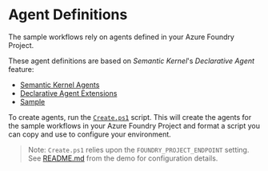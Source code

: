# Agent Definitions

The sample workflows rely on agents defined in your Azure Foundry Project.

These agent definitions are based on _Semantic Kernel_'s _Declarative Agent_ feature:

- [Semantic Kernel Agents](https://github.com/microsoft/semantic-kernel/tree/main/dotnet/src/Agents)
- [Declarative Agent Extensions](https://github.com/microsoft/semantic-kernel/tree/main/dotnet/src/Agents/Yaml)
- [Sample](https://github.com/microsoft/semantic-kernel/blob/main/dotnet/samples/GettingStartedWithAgents/AzureAIAgent/Step08_AzureAIAgent_Declarative.cs)

To create agents, run the [`Create.ps1`](./Create.ps1) script.
This will create the agents for the sample workflows in your Azure Foundry Project and format a script you can copy and use to configure your environment.

> Note: `Create.ps1` relies upon the `FOUNDRY_PROJECT_ENDPOINT` setting.  See [README.md](../../dotnet/samples/DeclarativeWorkflow/README.md) from the demo for configuration details.
